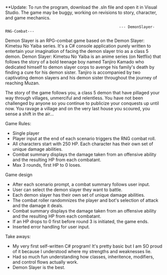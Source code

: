 **Update: To run the program, download the .sln file and open it in Visual Studio. The game may be buggy, working on revisions to story, character, and game mechanics.

                                                       --- DemonSlayer-RNG-Combat---

Demon Slayer is an RPG-combat game based on the Demon Slayer: Kimetsu No Yaiba series. It's a C# console application purely written to entertain your imagination of facing 
the demon slayer trio as a class 5 demon. Demon Slayer: Kimetsu No Yaiba is an anime series (on Netflix) that follows the story of a bold teenage boy named Tanjiro Kamado who dedicated
himself to demon slayer corps to avenge his family's death by finding a cure for his demon sister. Tanjiro is accompanied by two captivating demon slayers and his demon sister throughout
the journey of reaching Muzan.

The story of the game follows you, a class 5 demon that have pillaged your way through villages, unmerciful and relentless. You have not been challenged by anyone so you
continue to publicize your conquests up until now. You ravage a village and on the very last house you scoured, you sense a shift in the air...

Game Rules:
- Single player 
- Player input at the end of each scenario triggers the RNG combat roll.
- All characters start with 250 HP. Each character has their own set of unique damage abilities.
- Combat summary displays the damage taken from an offensive ability and the resulting HP from each combatant.
- Max 3 rounds, first HP to 0 loses. 


Game design
- After each scenario prompt, a combat summary follows user input.
- User can select the demon slayer they want to battle.
- Each demon slayer has their own set of unique damage abilities.
- The combat roller randomnizes the player and bot's selection of attack and the damage it deals. 
- Combat summary displays the damage taken from an offensive ability and the resulting HP from each combatant.
- If an HP drops to 0 first before round 3 is initiated, the game ends.
- Inserted error handling for user input.


Take aways:
- My very first self-written C# program! It's pretty basic but I am SO proud of it because I understood where my strengths and weaknesses lie.
- Had so much fun understanding how classes, inheritence, modifiers, and control flows actually work.
- Demon Slayer is the best.


